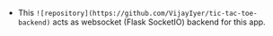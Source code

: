 - This `![repository](https://github.com/VijayIyer/tic-tac-toe-backend)` acts as websocket (Flask SocketIO) backend for this app. 
